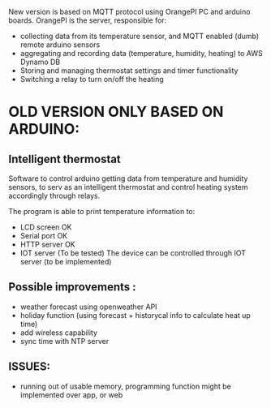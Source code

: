 New version is based on MQTT protocol using OrangePI PC and arduino boards.
OrangePI is the server, responsible for:
 - collecting data from its temperature sensor, and MQTT enabled (dumb) remote arduino sensors
 - aggregating and recording data (temperature, humidity, heating) to AWS Dynamo DB
 - Storing and managing thermostat settings and timer functionality
 - Switching a relay to turn on/off the heating
 


# OLD VERSION ONLY BASED ON ARDUINO:
## Intelligent thermostat

Software to control arduino getting data from temperature and humidity sensors, 
to serv as an intelligent thermostat and control heating system accordingly through relays.
 
 The program is able to print temperature information to:
   - LCD screen      OK   
   - Serial port     OK
   - HTTP server     OK
   - IOT server      (To be tested) 
  The device can be controlled through IOT server (to be implemented) 
 
  
## Possible improvements :
 - weather forecast using openweather API
 - holiday function (using forecast + historycal info to calculate heat up time)
 - add wireless capability
 - sync time with NTP server 
   
## ISSUES: 
 - running out of usable memory, programming function might be implemented over app, or web 
